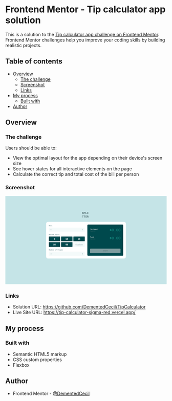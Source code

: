 # Frontend Mentor - Tip calculator app solution

This is a solution to the [Tip calculator app challenge on Frontend Mentor](https://www.frontendmentor.io/challenges/tip-calculator-app-ugJNGbJUX). Frontend Mentor challenges help you improve your coding skills by building realistic projects.

## Table of contents

- [Overview](#overview)
  - [The challenge](#the-challenge)
  - [Screenshot](#screenshot)
  - [Links](#links)
- [My process](#my-process)
  - [Built with](#built-with)
- [Author](#author)


## Overview

### The challenge

Users should be able to:

- View the optimal layout for the app depending on their device's screen size
- See hover states for all interactive elements on the page
- Calculate the correct tip and total cost of the bill per person

### Screenshot

![](./screenshot.png)


### Links

- Solution URL: https://github.com/DementedCecil/TipCalculator
- Live Site URL: https://tip-calculator-sigma-red.vercel.app/

## My process

### Built with

- Semantic HTML5 markup
- CSS custom properties
- Flexbox


## Author

- Frontend Mentor - [@DementedCecil](https://www.frontendmentor.io/profile/DementedCecil)